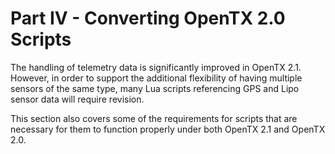 # Part IV - Converting OpenTX 2.0 Scripts

The handling of telemetry data is significantly improved in OpenTX 2.1.  However, in order to support the additional flexibility of having multiple sensors of the same type, many Lua scripts referencing GPS and Lipo sensor data will require revision.

This section also covers some of the requirements for scripts that are necessary for them to function properly under both OpenTX 2.1 and OpenTX 2.0.

